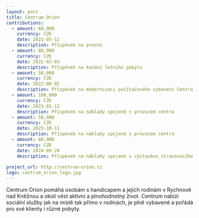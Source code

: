 ```yaml
---
layout: post
title: Centrum Orion
contributions:
  - amount: 60,000
    currency: CZK
    date: 2021-05-12
    description: Příspěvek na provoz
  - amount: 80,000
    currency: CZK
    date: 2022-02-03
    description: Příspěvek na konání letního pobytu
  - amount: 50,000
    currency: CZK
    date: 2022-08-02
    description: Příspěvek na modernizaci počítačového vybavení Centra Orion
  - amount: 100,000
    currency: CZK
    date: 2023-01-12
    description: Příspěvek na náklady spojené s provozem centra
  - amount: 50,000
    currency: CZK
    date: 2023-10-11
    description: Příspěvek na náklady spojené s provozem centra
  - amount: 60,000
    currency: CZK
    date: 2024-09-24
    description: Příspěvek na náklady spojené s výstavbou stravovacího zařízení provozem centra
    
project_url: http://centrum-orion.cz
logo: centrum_orion_logo.jpg
---
```


Centrum Orion pomáhá osobám s handicapem a jejich rodinám v Rychnově nad Kněžnou a okolí vést aktivní a plnohodnotný život. Centrum nabízí sociální služby jak na místě tak přímo v rodinách, je plně vybavené a pořádá pro své klienty i různé pobyty.


